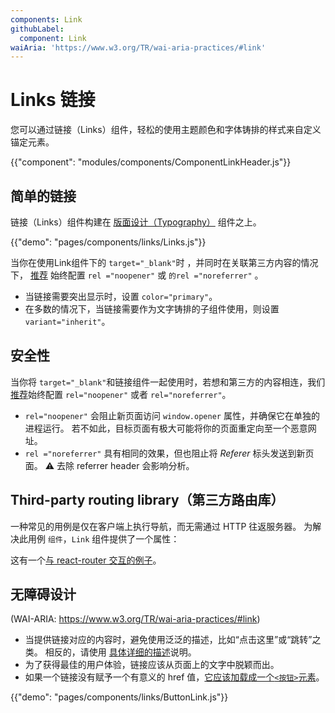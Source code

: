 ```yaml
---
components: Link
githubLabel:
  component: Link
waiAria: 'https://www.w3.org/TR/wai-aria-practices/#link'
---
```


# Links 链接

<p class="description">您可以通过链接（Links）组件，轻松的使用主题颜色和字体铸排的样式来自定义锚定元素。</p>

{{"component": "modules/components/ComponentLinkHeader.js"}}

## 简单的链接

链接（Links）组件构建在 [版面设计（Typography）](/api/typography/) 组件之上。

{{"demo": "pages/components/links/Links.js"}}

当你在使用Link组件下的 `target="_blank"`时 ，并同时在关联第三方内容的情况下， [推荐](https://developers.google.com/web/tools/lighthouse/audits/noopener) 始终配置 `rel ="noopener"` 或 `的rel ="noreferrer"` 。

- 当链接需要突出显示时，设置 `color="primary"`。
- 在多数的情况下，当链接需要作为文字铸排的子组件使用，则设置 `variant="inherit"`。

## 安全性

当你将 `target="_blank"`和链接组件一起使用时，若想和第三方的内容相连，我们[推荐](https://developers.google.com/web/tools/lighthouse/audits/noopener)始终配置 `rel="noopener"` 或者 `rel="noreferrer"`。

- `rel="noopener"` 会阻止新页面访问 `window.opener` 属性，并确保它在单独的进程运行。 若不如此，目标页面有极大可能将你的页面重定向至一个恶意网址。
- `rel ="noreferrer"` 具有相同的效果，但也阻止将 *Referer* 标头发送到新页面。 ⚠️ 去除 referrer header 会影响分析。

## Third-party routing library（第三方路由库）

一种常见的用例是仅在客户端上执行导航，而无需通过 HTTP 往返服务器。 为解决此用例 `组件`，`Link` 组件提供了一个属性：

这有一个[与 react-router 交互的例子](/guides/composition/#link)。

## 无障碍设计

(WAI-ARIA: https://www.w3.org/TR/wai-aria-practices/#link)

- 当提供链接对应的内容时，避免使用泛泛的描述，比如“点击这里”或“跳转”之类。 相反的，请使用 [具体详细的描述](https://developers.google.com/web/tools/lighthouse/audits/descriptive-link-text)说明。
- 为了获得最佳的用户体验，链接应该从页面上的文字中脱颖而出。
- 如果一个链接没有赋予一个有意义的 href 值，[它应该加载成一个`<按钮>`元素](https://github.com/evcohen/eslint-plugin-jsx-a11y/blob/master/docs/rules/anchor-is-valid.md)。

{{"demo": "pages/components/links/ButtonLink.js"}}
